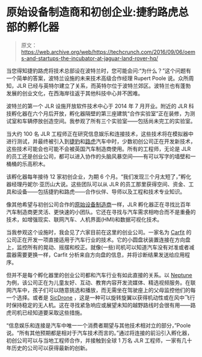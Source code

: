 # 原始设备制造商和初创企业:捷豹路虎总部的孵化器 

> 原文：<https://web.archive.org/web/https://techcrunch.com/2016/09/06/oems-and-startups-the-incubator-at-jaguar-land-rover-hq/>

当您得知捷豹路虎将技术总部设在波特兰时，您可能会问:“为什么？”这个问题有一个简单的答案，波特兰设施的未来技术高级合作经理 Rupert Poole 说。众所周知，JLR 已经与英特尔建立了关系，而英特尔位于波特兰郊区。波特兰也有蓬勃发展的创业文化，在西海岸往返于其他科技中心并不困难。

波特兰的第一个 JLR 设施开放软件技术中心于 2014 年 7 月开业。附近的 JLR 科技孵化器在六个月后开放，孵化器隔壁的第三座建筑“合作实验室”正在装修，为测试室和车辆停放创造空间。我参观了所有三个实验室——包括尚未完工的实验室。

当大约 100 名 JLR 工程师正在研究信息娱乐和连接技术，这些技术将在模拟器中进行测试，并最终被引入到[捷豹](https://web.archive.org/web/20221207112152/https://beta.techcrunch.com/2016/04/07/test-drive-self-parking-in-the-2016-jaguar-xf-s/)和[路虎](https://web.archive.org/web/20221207112152/https://beta.techcrunch.com/2016/07/13/land-rovers-lead-engineer-explains-autonomous-off-road-driving/)汽车中时，少数初创公司正在开发新技术，这些技术可能会也可能不会被英国汽车制造商使用。所有的工程师，无论是 JLR 的员工还是创业公司，都可以进入协作的头脑风暴空间——有可以写字的墙壁和一桶桶的乐高积木。

该孵化器每年接待 12 家初创企业，为期 6 个月。“我们发现三个月太短了，”孵化器经理丹妮尔·亚历山大说。这些团队可以从 JLR 的员工那里获得空间、资金、工具和设备——包括捷豹和路虎——合作伙伴、导师以及工程和技术专业知识。

像其他希望与初创公司合作的[原始设备制造商](https://web.archive.org/web/20221207112152/https://beta.techcrunch.com/2016/08/09/auto-manufacturers-need-stable-startup-partners/)一样，JLR 孵化器正在寻找比百年汽车制造商更灵活、更快速的小团队。它还在寻找与汽车需求相吻合而不是重叠的技术，如增强现实、联网汽车、人机界面(HMI)和数据可视化技术。

当我参观这个设施时，我会见了六家目前在这里的创业公司。一家名为 [Carfit](https://web.archive.org/web/20221207112152/http://www.car.fit/) 的公司正在开发一项直接适用于汽车行业的技术。它的小圆盘状装置连接在方向盘上，监控所有的晃动、摇摆和校正。就像(一些)司机可以知道汽车没有对准或者减震器需要更换一样，Carfit 分析来自方向盘的信息，并将诊断结果发送给应用程序。

但并不是每个孵化器里的创业公司都和汽车行业有如此直接的关系。以 [Neptune](https://web.archive.org/web/20221207112152/http://www.watchneptune.com/) 为例，该公司正在为儿童友好、互动、教育内容开发流媒体、精选视频服务。在联网汽车中，孩子们可以随意挑选和播放，而无需坐在驾驶座上的父母监控他们的每一个选择。或者是 [SicDrone](https://web.archive.org/web/20221207112152/http://sicdrone.com/) ，这是一种可以旋转旋翼以获得机动性或在风中飞行时保持稳定的无人机。这在寻找紧急响应或展望未知的越野路线时会很有用——路虎司机已经知道要采取这些措施。

“信息娱乐和连接是汽车中唯一一个消费者期望与其他技术相对立的部分，”Poole 说。“所有其他预期都是相对于汽车技术而言的。”通过将连接的前沿引入孵化器，初创公司可以与当地工程师合作，并接触到全球 1 万名 JLR 工程师，一家有几十年历史的公司可以获得最新的创新。